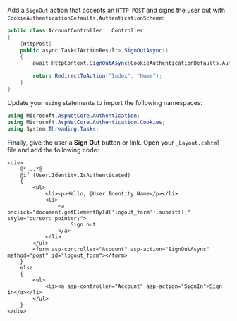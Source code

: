 Add a `SignOut` action that accepts an `HTTP POST` and signs the user out with `CookieAuthenticationDefaults.AuthenticationScheme`:

```csharp
public class AccountController : Controller
{
    [HttpPost]
    public async Task<IActionResult> SignOutAsync()
    {
        await HttpContext.SignOutAsync(CookieAuthenticationDefaults.AuthenticationScheme);

        return RedirectToAction("Index", "Home");
    }
}
```

Update your `using` statements to import the following namespaces:

```csharp
using Microsoft.AspNetCore.Authentication;
using Microsoft.AspNetCore.Authentication.Cookies;
using System.Threading.Tasks;
```

Finally, give the user a **Sign Out** button or link. Open your `_Layout.cshtml` file and add the following code:

```cshtml
<div>
    @*...*@
    @if (User.Identity.IsAuthenticated)
    {
        <ul>
            <li><p>Hello, @User.Identity.Name</p></li>
            <li>
                <a onclick="document.getElementById('logout_form').submit();" style="cursor: pointer;">
                    Sign out
                </a>
            </li>
        </ul>
        <form asp-controller="Account" asp-action="SignOutAsync" method="post" id="logout_form"></form>
    }
    else
    {
        <ul>
            <li><a asp-controller="Account" asp-action="SignIn">Sign in</a></li>
        </ul>
    }
</div>
```